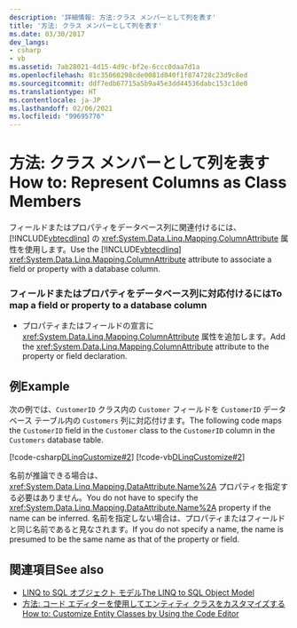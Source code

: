 ```yaml
---
description: '詳細情報: 方法:クラス メンバーとして列を表す'
title: '方法: クラス メンバーとして列を表す'
ms.date: 03/30/2017
dev_langs:
- csharp
- vb
ms.assetid: 7ab28021-4d15-4d9c-bf2e-6ccc0daa7d1a
ms.openlocfilehash: 81c35060298cde0081d040f1f874728c23d9c8ed
ms.sourcegitcommit: ddf7edb67715a5b9a45e3dd44536dabc153c1de0
ms.translationtype: HT
ms.contentlocale: ja-JP
ms.lasthandoff: 02/06/2021
ms.locfileid: "99695776"
---
```

# <a name="how-to-represent-columns-as-class-members"></a><span data-ttu-id="c950f-103">方法: クラス メンバーとして列を表す</span><span class="sxs-lookup"><span data-stu-id="c950f-103">How to: Represent Columns as Class Members</span></span>

<span data-ttu-id="c950f-104">フィールドまたはプロパティをデータベース列に関連付けるには、[!INCLUDE[vbtecdlinq](../../../../../../includes/vbtecdlinq-md.md)] の <xref:System.Data.Linq.Mapping.ColumnAttribute> 属性を使用します。</span><span class="sxs-lookup"><span data-stu-id="c950f-104">Use the [!INCLUDE[vbtecdlinq](../../../../../../includes/vbtecdlinq-md.md)] <xref:System.Data.Linq.Mapping.ColumnAttribute> attribute to associate a field or property with a database column.</span></span>  
  
### <a name="to-map-a-field-or-property-to-a-database-column"></a><span data-ttu-id="c950f-105">フィールドまたはプロパティをデータベース列に対応付けるには</span><span class="sxs-lookup"><span data-stu-id="c950f-105">To map a field or property to a database column</span></span>  
  
- <span data-ttu-id="c950f-106">プロパティまたはフィールドの宣言に <xref:System.Data.Linq.Mapping.ColumnAttribute> 属性を追加します。</span><span class="sxs-lookup"><span data-stu-id="c950f-106">Add the <xref:System.Data.Linq.Mapping.ColumnAttribute> attribute to the property or field declaration.</span></span>  
  
## <a name="example"></a><span data-ttu-id="c950f-107">例</span><span class="sxs-lookup"><span data-stu-id="c950f-107">Example</span></span>  

 <span data-ttu-id="c950f-108">次の例では、`CustomerID` クラス内の `Customer` フィールドを `CustomerID` データベース テーブル内の `Customers` 列に対応付けます。</span><span class="sxs-lookup"><span data-stu-id="c950f-108">The following code maps the `CustomerID` field in the `Customer` class to the `CustomerID` column in the `Customers` database table.</span></span>  
  
 [!code-csharp[DLinqCustomize#2](../../../../../../samples/snippets/csharp/VS_Snippets_Data/DLinqCustomize/cs/Program.cs#2)]
 [!code-vb[DLinqCustomize#2](../../../../../../samples/snippets/visualbasic/VS_Snippets_Data/DLinqCustomize/vb/Module1.vb#2)]  
  
 <span data-ttu-id="c950f-109">名前が推論できる場合は、<xref:System.Data.Linq.Mapping.DataAttribute.Name%2A> プロパティを指定する必要はありません。</span><span class="sxs-lookup"><span data-stu-id="c950f-109">You do not have to specify the <xref:System.Data.Linq.Mapping.DataAttribute.Name%2A> property if the name can be inferred.</span></span> <span data-ttu-id="c950f-110">名前を指定しない場合は、プロパティまたはフィールドと同じ名前であると見なされます。</span><span class="sxs-lookup"><span data-stu-id="c950f-110">If you do not specify a name, the name is presumed to be the same name as that of the property or field.</span></span>  
  
## <a name="see-also"></a><span data-ttu-id="c950f-111">関連項目</span><span class="sxs-lookup"><span data-stu-id="c950f-111">See also</span></span>

- [<span data-ttu-id="c950f-112">LINQ to SQL オブジェクト モデル</span><span class="sxs-lookup"><span data-stu-id="c950f-112">The LINQ to SQL Object Model</span></span>](the-linq-to-sql-object-model.md)
- [<span data-ttu-id="c950f-113">方法: コード エディターを使用してエンティティ クラスをカスタマイズする</span><span class="sxs-lookup"><span data-stu-id="c950f-113">How to: Customize Entity Classes by Using the Code Editor</span></span>](how-to-customize-entity-classes-by-using-the-code-editor.md)
